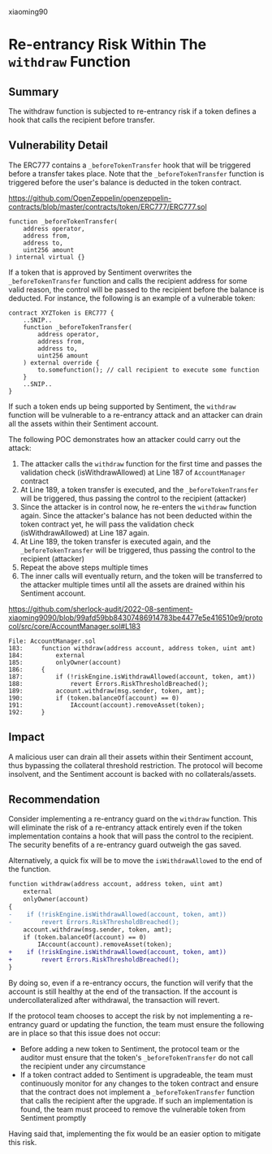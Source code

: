xiaoming90
# Re-entrancy Risk Within The `withdraw` Function

## Summary

The withdraw function is subjected to re-entrancy risk if a token defines a hook that calls the recipient before transfer.

## Vulnerability Detail

The ERC777 contains a `_beforeTokenTransfer` hook that will be triggered before a transfer takes place. Note that the `_beforeTokenTransfer` function is triggered before the user's balance is deducted in the token contract.

https://github.com/OpenZeppelin/openzeppelin-contracts/blob/master/contracts/token/ERC777/ERC777.sol

```solidity
function _beforeTokenTransfer(
    address operator,
    address from,
    address to,
    uint256 amount
) internal virtual {}
```

If a token that is approved by Sentiment overwrites the `_beforeTokenTransfer` function and calls the recipient address for some valid reason, the control will be passed to the recipient before the balance is deducted. For instance, the following is an example of a vulnerable token:

```solidity
contract XYZToken is ERC777 {
	..SNIP..
    function _beforeTokenTransfer(
        address operator,
        address from,
        address to,
        uint256 amount
    ) external override {
    	to.somefunction(); // call recipient to execute some function
    }
	..SNIP..
}
```

If such a token ends up being supported by Sentiment, the `withdraw` function will be vulnerable to a re-entrancy attack and an attacker can drain all the assets within their Sentiment account.

The following POC demonstrates how an attacker could carry out the attack:

1. The attacker calls the `withdraw` function for the first time and passes the validation check (isWithdrawAllowed) at Line 187 of `AccountManager` contract
2. At Line 189, a token transfer is executed, and the `_beforeTokenTransfer` will be triggered, thus passing the control to the recipient (attacker)
3. Since the attacker is in control now, he re-enters the `withdraw` function again. Since the attacker's balance has not been deducted within the token contract yet, he will pass the validation check (isWithdrawAllowed) at Line 187 again.
4. At Line 189, the token transfer is executed again, and the `_beforeTokenTransfer` will be triggered, thus passing the control to the recipient (attacker)
5. Repeat the above steps multiple times
6. The inner calls will eventually return, and the token will be transferred to the attacker multiple times until all the assets are drained within his Sentiment account.

https://github.com/sherlock-audit/2022-08-sentiment-xiaoming9090/blob/99afd59bb84307486914783be4477e5e416510e9/protocol/src/core/AccountManager.sol#L183

```solidity
File: AccountManager.sol
183:     function withdraw(address account, address token, uint amt)
184:         external
185:         onlyOwner(account)
186:     {
187:         if (!riskEngine.isWithdrawAllowed(account, token, amt))
188:             revert Errors.RiskThresholdBreached();
189:         account.withdraw(msg.sender, token, amt);
190:         if (token.balanceOf(account) == 0)
191:             IAccount(account).removeAsset(token);
192:     }
```

## Impact

A malicious user can drain all their assets within their Sentiment account, thus bypassing the collateral threshold restriction. The protocol will become insolvent, and the Sentiment account is backed with no collaterals/assets.

## Recommendation

Consider implementing a re-entrancy guard on the `withdraw` function. This will eliminate the risk of a re-entrancy attack entirely even if the token implementation contains a hook that will pass the control to the recipient. The security benefits of a re-entrancy guard outweigh the gas saved.

Alternatively, a quick fix will be to move the `isWithdrawAllowed` to the end of the function.

```diff
function withdraw(address account, address token, uint amt)
    external
    onlyOwner(account)
{
-    if (!riskEngine.isWithdrawAllowed(account, token, amt))
-        revert Errors.RiskThresholdBreached();
    account.withdraw(msg.sender, token, amt);
    if (token.balanceOf(account) == 0)
        IAccount(account).removeAsset(token);
+    if (!riskEngine.isWithdrawAllowed(account, token, amt))
+        revert Errors.RiskThresholdBreached();
}
```

By doing so, even if a re-entrancy occurs, the function will verify that the account is still healthy at the end of the transaction. If the account is undercollateralized after withdrawal, the transaction will revert.

If the protocol team chooses to accept the risk by not implementing a re-entrancy guard or updating the function, the team must ensure the following are in place so that this issue does not occur:

- Before adding a new token to Sentiment, the protocol team or the auditor must ensure that the token's `_beforeTokenTransfer` do not call the recipient under any circumstance
- If a token contract added to Sentiment is upgradeable, the team must continuously monitor for any changes to the token contract and ensure that the contract does not implement a  `_beforeTokenTransfer` function that calls the recipient after the upgrade. If such an implementation is found, the team must proceed to remove the vulnerable token from Sentiment promptly

Having said that, implementing the fix would be an easier option to mitigate this risk.